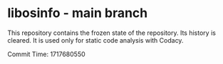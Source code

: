 # libosinfo - main branch

This repository contains the frozen state of the repository.
Its history is cleared. It is used only for static code
analysis with Codacy.

Commit Time: 1717680550